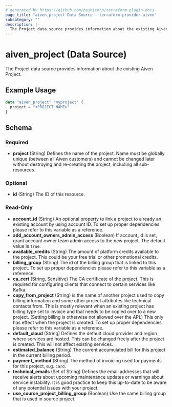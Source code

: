 ```yaml
---
# generated by https://github.com/hashicorp/terraform-plugin-docs
page_title: "aiven_project Data Source - terraform-provider-aiven"
subcategory: ""
description: |-
  The Project data source provides information about the existing Aiven Project.
---
```


# aiven_project (Data Source)

The Project data source provides information about the existing Aiven Project.

## Example Usage

```terraform
data "aiven_project" "myproject" {
  project = "<PROJECT_NAME>"
}
```

<!-- schema generated by tfplugindocs -->
## Schema

### Required

- **project** (String) Defines the name of the project. Name must be globally unique (between all Aiven customers) and cannot be changed later without destroying and re-creating the project, including all sub-resources.

### Optional

- **id** (String) The ID of this resource.

### Read-Only

- **account_id** (String) An optional property to link a project to already an existing account by using account ID. To set up proper dependencies please refer to this variable as a reference.
- **add_account_owners_admin_access** (Boolean) If account_id is set, grant account owner team admin access to the new project. The default value is `true`.
- **available_credits** (String) The amount of platform credits available to the project. This could be your free trial or other promotional credits.
- **billing_group** (String) The id of the billing group that is linked to this project. To set up proper dependencies please refer to this variable as a reference.
- **ca_cert** (String, Sensitive) The CA certificate of the project. This is required for configuring clients that connect to certain services like Kafka.
- **copy_from_project** (String) is the name of another project used to copy billing information and some other project attributes like technical contacts from. This is mostly relevant when an existing project has billing type set to invoice and that needs to be copied over to a new project. (Setting billing is otherwise not allowed over the API.) This only has effect when the project is created. To set up proper dependencies please refer to this variable as a reference.
- **default_cloud** (String) Defines the default cloud provider and region where services are hosted. This can be changed freely after the project is created. This will not affect existing services.
- **estimated_balance** (String) The current accumulated bill for this project in the current billing period.
- **payment_method** (String) The method of invoicing used for payments for this project, e.g. `card`.
- **technical_emails** (Set of String) Defines the email addresses that will receive alerts about upcoming maintenance updates or warnings about service instability. It is  good practice to keep this up-to-date to be aware of any potential issues with your project.
- **use_source_project_billing_group** (Boolean) Use the same billing group that is used in source project.


